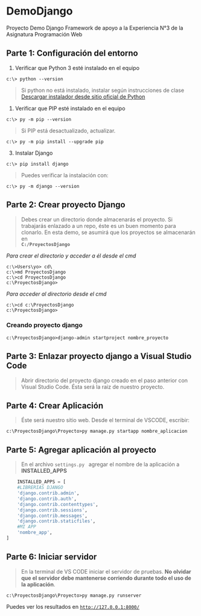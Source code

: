 # DemoDjango
Proyecto Demo Django Framework de apoyo a la Experiencia N°3 de la Asignatura Programación Web 

## Parte 1:  Configuración del entorno
1. Verificar que Python 3 esté instalado en el equipo

```console
c:\> python --version
```
> Si python no está instalado, instalar según instrucciones de clase 
[Descargar instalador desde sitio oficial de Python](http://www.python.org)


1. Verificar que PIP esté instalado en el equipo
```console
c:\> py -m pip --version
```
>Si PIP está desactualizado, actualizar.

```console
c:\> py -m pip install --upgrade pip
```

3. Instalar Django
```console
c:\> pip install django
```
>Puedes verificar la instalación con:
```console
c:\> py -m django --version
```

## Parte 2:  Crear proyecto Django
>Debes crear un directorio donde almacenarás el proyecto. Si trabajarás enlazado a un repo, éste es un buen momento para clonarlo.
En esta demo, se asumirá que los proyectos se almacenarán en<code> __C:/ProyectosDjango__ </code>

_Para crear el directorio y acceder a él desde el cmd_
```console
c:\>Users\yo> cd\
c:\>md ProyectosDjango
c:\>cd ProyectosDjango 
c:\ProyectosDjango>
```
_Para acceder al directorio desde el cmd_
```console
c:\>cd c:\ProyectosDjango
c:\ProyectosDjango>
```

### Creando proyecto django
```console
c:\ProyectosDjango>django-admin startproject nombre_proyecto
```

## Parte 3:  Enlazar proyecto django a Visual Studio Code
>Abrir directorio del proyecto django creado en el paso anterior con Visual Studio Code. Ésta será la raiz de nuestro proyecto.

## Parte 4:  Crear Aplicación
>Éste será nuestro sitio web. Desde el terminal de VSCODE, escribir:
```console
c:\ProyectosDjango\Proyecto>py manage.py startapp nombre_aplicacion
```

## Parte 5:  Agregar aplicación al proyecto
>En el archivo <code>settings.py </code> agregar el nombre de la aplicación a __INSTALLED_APPS__

```python
    INSTALLED_APPS = [
    #LIBRERIAS DJANGO
    'django.contrib.admin',
    'django.contrib.auth',
    'django.contrib.contenttypes',
    'django.contrib.sessions',
    'django.contrib.messages',
    'django.contrib.staticfiles',
    #MI APP
    'nombre_app',
]
```

## Parte 6:  Iniciar servidor 
>En la terminal de VS CODE iniciar el servidor de pruebas. __No olvidar que el servidor debe mantenerse corriendo durante todo el uso de la aplicación__.

```console
c:\ProyectosDjango\Proyecto>py manage.py runserver
```
Puedes ver los resultados en <code>http://127.0.0.1:8000/</code>
